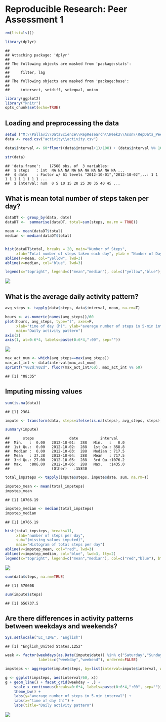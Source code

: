 # Reproducible Research: Peer Assessment 1

```r
rm(list=ls())

library(dplyr)
```

```
## 
## Attaching package: 'dplyr'
## 
## The following objects are masked from 'package:stats':
## 
##     filter, lag
## 
## The following objects are masked from 'package:base':
## 
##     intersect, setdiff, setequal, union
```

```r
library(ggplot2)
library("knitr")
opts_chunk$set(echo=TRUE)
```


## Loading and preprocessing the data

```r
setwd ("M:\\Pallavi\\DataScience\\RepResearch\\Week2\\Assn\\RepData_PeerAssessment1\\")
data <- read.csv("activity\\activity.csv")

data$interval <- 60*floor((data$interval+1)/100) + (data$interval %% 100)

str(data)
```

```
## 'data.frame':	17568 obs. of  3 variables:
##  $ steps   : int  NA NA NA NA NA NA NA NA NA NA ...
##  $ date    : Factor w/ 61 levels "2012-10-01","2012-10-02",..: 1 1 1 1 1 1 1 1 1 1 ...
##  $ interval: num  0 5 10 15 20 25 30 35 40 45 ...
```

## What is mean total number of steps taken per day?

```r
dataDT <- group_by(data, date)
dataDT <-  summarise(dataDT, total=sum(steps, na.rm = TRUE))

mean <- mean(dataDT$total)
median <- median(dataDT$total)


hist(dataDT$total, breaks = 20, main="Number of Steps", 
     xlab="Total number of steps taken each day", ylab = "Number of Days", col="red")
abline(v=mean, col="yellow", lwd=3)
abline(v=median, col="blue", lwd=3)

legend(x="topright", legend=c("mean","median"), col=c("yellow","blue"), bty="n", lwd=3)
```

![](PA1_template_files/figure-html/unnamed-chunk-3-1.png) 


## What is the average daily activity pattern?


```r
avg_steps <- tapply(data$steps, data$interval, mean, na.rm=T)

hours <- as.numeric(names(avg_steps))/60
plot(hours, avg_steps, type="l", axes=F,
     xlab="time of day (h)", ylab="average number of steps in 5-min interval",
     main="Daily activity pattern")
axis(2)
axis(1, at=0:6*4, labels=paste(0:6*4,":00", sep=""))
```

![](PA1_template_files/figure-html/unnamed-chunk-4-1.png) 

```r
max_act_num <- which(avg_steps==max(avg_steps))
max_act_int <- data$interval[max_act_num]
sprintf("%02d:%02d", floor(max_act_int/60), max_act_int %% 60)
```

```
## [1] "08:35"
```



## Imputing missing values

```r
sum(is.na(data))
```

```
## [1] 2304
```

```r
impute <- transform(data, steps=ifelse(is.na(steps), avg_steps, steps))

summary(impute)
```

```
##      steps                date          interval     
##  Min.   :  0.00   2012-10-01:  288   Min.   :   0.0  
##  1st Qu.:  0.00   2012-10-02:  288   1st Qu.: 358.8  
##  Median :  0.00   2012-10-03:  288   Median : 717.5  
##  Mean   : 37.38   2012-10-04:  288   Mean   : 717.5  
##  3rd Qu.: 27.00   2012-10-05:  288   3rd Qu.:1076.2  
##  Max.   :806.00   2012-10-06:  288   Max.   :1435.0  
##                   (Other)   :15840
```

```r
total_impsteps <- tapply(impute$steps, impute$date, sum, na.rm=T)

impstep_mean <- mean(total_impsteps)
impstep_mean
```

```
## [1] 10766.19
```

```r
impstep_median <- median(total_impsteps)
impstep_median
```

```
## [1] 10766.19
```

```r
hist(total_impsteps, breaks=11, 
     xlab="number of steps per day", 
     sub="(missing values imputed)",
     main="Histogram of total steps per day")
abline(v=impstep_mean, col="red", lwd=3)
abline(v=impstep_median, col="blue", lwd=3, lty=2)
legend(x="topright", legend=c("mean","median"), col=c("red","blue"), bty="n", lwd=3)
```

![](PA1_template_files/figure-html/unnamed-chunk-5-1.png) 

```r
sum(data$steps, na.rm=TRUE)
```

```
## [1] 570608
```

```r
sum(impute$steps)
```

```
## [1] 656737.5
```


## Are there differences in activity patterns between weekdays and weekends?


```r
Sys.setlocale("LC_TIME", "English") 
```

```
## [1] "English_United States.1252"
```

```r
week <- factor(weekdays(as.Date(impute$date)) %in% c("Saturday","Sunday"), 
               labels=c("weekday","weekend"), ordered=FALSE)

impsteps <- aggregate(impute$steps, by=list(interval=impute$interval, weekday=week), mean)

g <- ggplot(impsteps, aes(interval/60, x))
g + geom_line() + facet_grid(weekday ~ .) +
    scale_x_continuous(breaks=0:6*4, labels=paste(0:6*4,":00", sep="")) +
    theme_bw() +
    labs(y="average number of steps in 5-min interval") +
    labs(x="time of day (h)") +
    labs(title="Daily activity pattern")
```

![](PA1_template_files/figure-html/unnamed-chunk-6-1.png) 
